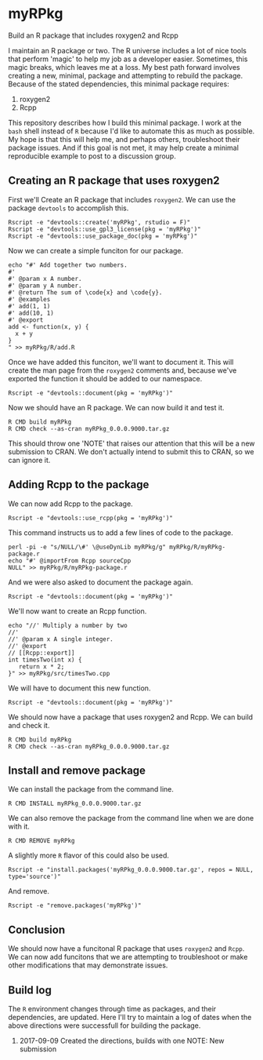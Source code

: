 # myRPkg
Build an R package that includes roxygen2 and Rcpp

I maintain an R package or two.
The R universe includes a lot of nice tools that perform 'magic' to help my job as a developer easier.
Sometimes, this magic breaks, which leaves me at a loss.
My best path forward involves creating a new, minimal, package and attempting to rebuild the package.
Because of the stated dependencies, this minimal package requires:

1. roxygen2
1. Rcpp

This repository describes how I build this minimal package.
I work at the `bash` shell instead of `R` because I'd like to automate this as much as possible.
My hope is that this will help me, and perhaps others, troubleshoot their package issues.
And if this goal is not met, it may help create a minimal reproducible example to post to a discussion group.

## Creating an R package that uses roxygen2

First we'll Create an R package that includes `roxygen2`.
We can use the package `devtools` to accomplish this.

```
Rscript -e "devtools::create('myRPkg', rstudio = F)"
Rscript -e "devtools::use_gpl3_license(pkg = 'myRPkg')"
Rscript -e "devtools::use_package_doc(pkg = 'myRPkg')"
```

Now we can create a simple funciton for our package.

```
echo "#' Add together two numbers.
#'
#' @param x A number.
#' @param y A number.
#' @return The sum of \code{x} and \code{y}.
#' @examples
#' add(1, 1)
#' add(10, 1)
#' @export
add <- function(x, y) {
  x + y
}
" >> myRPkg/R/add.R
```

Once we have added this funciton, we'll want to document it.
This will create the man page from the `roxygen2` comments and, because we've exported the function it should be added to our namespace.

```
Rscript -e "devtools::document(pkg = 'myRPkg')"
```

Now we should have an R package.
We can now build it and test it.

```
R CMD build myRPkg
R CMD check --as-cran myRPkg_0.0.0.9000.tar.gz
```

This should throw one 'NOTE' that raises our attention that this will be a new submission to CRAN.
We don't actually intend to submit this to CRAN, so we can ignore it.


## Adding Rcpp to the package

We can now add Rcpp to the package.

```
Rscript -e "devtools::use_rcpp(pkg = 'myRPkg')"
```

This command instructs us to add a few lines of code to the package.

```
perl -pi -e "s/NULL/\#' \@useDynLib myRPkg/g" myRPkg/R/myRPkg-package.r
echo "#' @importFrom Rcpp sourceCpp
NULL" >> myRPkg/R/myRPkg-package.r
```

And we were also asked to document the package again.

```
Rscript -e "devtools::document(pkg = 'myRPkg')"
```

We'll now want to create an Rcpp function.

```
echo "//' Multiply a number by two
//'
//' @param x A single integer.
//' @export
// [[Rcpp::export]]
int timesTwo(int x) {
   return x * 2;
}" >> myRPkg/src/timesTwo.cpp
```

We will have to document this new function.

```
Rscript -e "devtools::document(pkg = 'myRPkg')"
```

We should now have a package that uses roxygen2 and Rcpp.
We can build and check it.

```
R CMD build myRPkg
R CMD check --as-cran myRPkg_0.0.0.9000.tar.gz
```

## Install and remove package

We can install the package from the command line.

```
R CMD INSTALL myRPkg_0.0.0.9000.tar.gz
```

We can also remove the package from the command line when we are done with it.

```
R CMD REMOVE myRPkg
```

A slightly more `R` flavor of this could also be used.

```
Rscript -e "install.packages('myRPkg_0.0.0.9000.tar.gz', repos = NULL, type='source')"
```

And remove.

```
Rscript -e "remove.packages('myRPkg')"
```

## Conclusion

We should now have a funcitonal R package that uses `roxygen2` and `Rcpp`.
We can now add funcitons that we are attempting to troubleshoot or make other modifications that may demonstrate issues.

## Build log

The `R` environment changes through time as packages, and their dependencies, are updated.
Here I'll try to maintain a log of dates when the above directions were successfull for building the package.

1. 2017-09-09 Created the directions, builds with one NOTE: New submission

